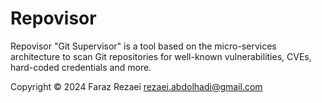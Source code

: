 # Repovisor

Repovisor "Git Supervisor" is a tool based on the micro-services architecture to scan Git repositories for well-known vulnerabilities, CVEs, hard-coded credentials and more.

Copyright &copy; 2024 Faraz Rezaei <rezaei.abdolhadi@gmail.com>
